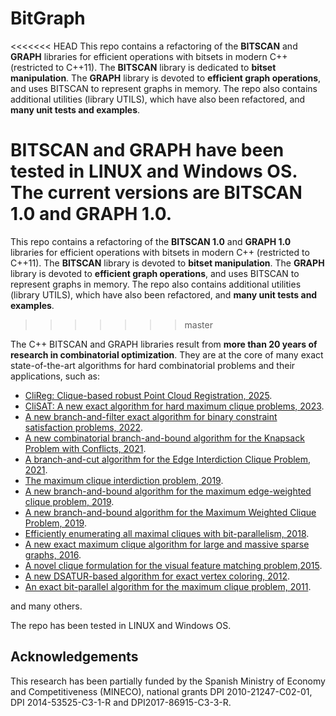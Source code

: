 # BitGraph
<<<<<<< HEAD
This repo contains a refactoring of the **BITSCAN** and **GRAPH** libraries for efficient operations with bitsets in modern C++ (restricted to C++11).
The **BITSCAN** library is dedicated to **bitset manipulation**. The **GRAPH** library is devoted to **efficient graph operations**, and uses BITSCAN to represent graphs in memory.  The repo also contains additional utilities (library UTILS), which have also been refactored, and **many unit tests and examples**.

BITSCAN and GRAPH have been tested in LINUX and Windows OS.  
The current versions are BITSCAN 1.0 and GRAPH 1.0.
=======
This repo contains a refactoring of the **BITSCAN 1.0** and **GRAPH 1.0** libraries for efficient operations with bitsets in modern C++ (restricted to C++11).
The **BITSCAN** library is devoted to **bitset manipulation**. The **GRAPH** library is devoted to **efficient graph operations**, and uses BITSCAN to represent graphs in memory.  The repo also contains additional utilities (library UTILS), which have also been refactored, and **many unit tests and examples**.
>>>>>>> master

The C++ BITSCAN and GRAPH libraries result from **more than 20 years of research in combinatorial optimization**. They are at the core of many exact state-of-the-art algorithms for hard combinatorial problems and their applications, such as:
- [CliReg: Clique-based robust Point Cloud Registration, 2025](https://ieeexplore.ieee.org/abstract/document/10892261).
- [CliSAT: A new exact algorithm for hard maximum clique problems, 2023](https://www.sciencedirect.com/science/article/pii/S0377221722008165).
- [A new branch-and-filter exact algorithm for binary constraint satisfaction problems, 2022](https://www.sciencedirect.com/science/article/pii/S0377221722008165).
- [A new combinatorial branch-and-bound algorithm for the Knapsack Problem with Conflicts, 2021](https://www.sciencedirect.com/science/article/pii/S0377221720306342).
- [A branch-and-cut algorithm for the Edge Interdiction Clique Problem, 2021](https://www.sciencedirect.com/science/article/pii/S0377221721000606).
- [The maximum clique interdiction problem, 2019](https://www.sciencedirect.com/science/article/pii/S0377221719301572).
- [A new branch-and-bound algorithm for the maximum edge-weighted clique problem, 2019](https://www.sciencedirect.com/science/article/pii/S0377221719303054).
- [A new branch-and-bound algorithm for the Maximum Weighted Clique Problem, 2019](https://www.sciencedirect.com/science/article/pii/S0305054819301303?casa_token=G7GLiCVG0xsAAAAA:pEzTarl2ldBHgkG7PSp9s4Mg-idPrMXgaBkD22mTy9Xn20YrBd7rEPA7Xuoiljq6aekFwrlEeQ).
- [Efficiently enumerating all maximal cliques with bit-parallelism, 2018](https://www.sciencedirect.com/science/article/pii/S0305054817302988?casa_token=OqTK-OLIIhgAAAAA:aL1pUr8qPNJeYqPqJn6xLiWeEcsBQxeaPL7Sev3MJa3Dk0Mm_ZxjXxVd9XDKkqL8RsUMIxjK6A).
- [A new exact maximum clique algorithm for large and massive sparse graphs, 2016](https://www.sciencedirect.com/science/article/pii/S0305054815001884).
- [A novel clique formulation for the visual feature matching problem,2015](https://link.springer.com/article/10.1007/s10489-015-0646-1).
- [A new DSATUR-based algorithm for exact vertex coloring, 2012](https://www.sciencedirect.com/science/article/pii/S0305054811002966?casa_token=5udkYhvrMEsAAAAA:ygKzz7_FVTd832UxriFawzx1E26R6g6vWGb-Nx5gUMHZpOofl4GnZURf0pEMMMs6JEkBPilZqA).
- [An exact bit-parallel algorithm for the maximum clique problem, 2011](https://www.sciencedirect.com/science/article/pii/S0305054810001504?casa_token=ss__gBPlWVIAAAAA:-slFv5Gkx-DGHDovu8oguVEqO-eP9dl8xQtQjuUKP8VoOmANOVMh4DoJi6Jj_kkC5xmQ-fIJNg).

and many others. 

The repo has been tested in LINUX and Windows OS.  

Acknowledgements
-------------------------
This research has been partially funded by the Spanish Ministry of Economy and Competitiveness (MINECO), national grants DPI 2010-21247-C02-01, 
DPI 2014-53525-C3-1-R and  DPI2017-86915-C3-3-R.
